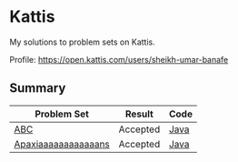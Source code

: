 # Kattis
My solutions to problem sets on Kattis.

Profile: https://open.kattis.com/users/sheikh-umar-banafe

## Summary
Problem Set| Result | Code
---------- | ---------- | ---------- |
[ABC](https://open.kattis.com/problems/abc) | Accepted | [Java](https://github.com/Sheikh-Umar/kattis/blob/master/Java/ABC.java)
[Apaxiaaaaaaaaaaaans](https://open.kattis.com/problems/apaxiaaans) | Accepted | [Java](https://github.com/Sheikh-Umar/kattis/blob/master/Apaxiaaaaaaaaaaaans/Apaxians.java)
